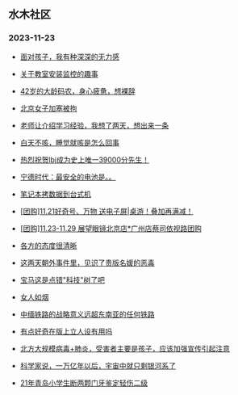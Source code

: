 ## 水木社区 
### 2023-11-23

+ [面对孩子，我有种深深的无力感](https://www.mysmth.net/nForum/article/ChildEducation/2311263)

+ [关于教室安装监控的趣事](https://www.mysmth.net/nForum/article/FamilyLife/1766485531)

+ [42岁的大龄码农，身心疲惫，想裸辞](https://www.mysmth.net/nForum/article/WorkLife/3337764)

+ [北京女子加塞被拘](https://www.mysmth.net/nForum/article/AutoWorld/1944726779)

+ [老师让介绍学习经验，我想了两天，想出来一条](https://www.mysmth.net/nForum/article/PreUnivEdu/125389)

+ [白天不咳，睡觉就咳是怎么回事](https://www.mysmth.net/nForum/article/Children/932715674)

+ [热烈祝贺lbj成为史上唯一39000分先生！](https://www.mysmth.net/nForum/article/BasketballForum/4888087)

+ [宁德时代：最安全的电池是。。](https://www.mysmth.net/nForum/article/GreenAuto/1412651)

+ [笔记本拷数据到台式机](https://www.mysmth.net/nForum/article/DigiHome/1248199)

+ [[团购]11.21好奇号、万物 送电子屏|桌游！叠加再满减！](https://www.mysmth.net/nForum/article/ADAgent_TG/1312792)

+ [[团购]11.23-11.29 展望眼镜北京店*广州店蔡司依视路团购](https://www.mysmth.net/nForum/article/ADAgent_TG/1312844)

+ [各方的态度很清晰](https://www.mysmth.net/nForum/article/FamilyLife/1766488228)

+ [这两天朝外事件里，见识了贵版名媛的恶毒](https://www.mysmth.net/nForum/article/Tooooold/379107)

+ [宝马这是点错"科技"树了吧](https://www.mysmth.net/nForum/article/AutoWorld/1944727650)

+ [女人如烟](https://www.mysmth.net/nForum/article/Single/4587744)

+ [中缅铁路的战略意义远超东南亚的任何铁路](https://www.mysmth.net/nForum/article/Geography/566428)

+ [有点好奇在版上立人设有用吗](https://www.mysmth.net/nForum/article/Divorce/2050340)

+ [北方大规模病毒+肺炎，受害者主要是孩子，应该加强宣传引起注意](https://www.mysmth.net/nForum/article/Children/932715787)

+ [科学家说，一万亿年以后，宇宙中就只剩银河系了](https://www.mysmth.net/nForum/article/SF/514992)

+ [21年青岛小学生断两颗门牙鉴定轻伤二级](https://www.mysmth.net/nForum/article/FamilyLife/1766490468)

